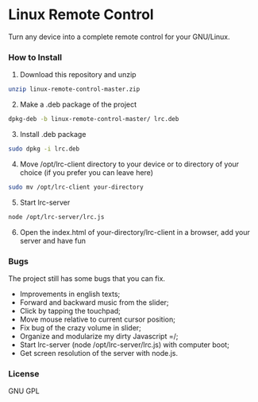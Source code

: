 # Linux Remote Control
Turn any device into a complete remote control for your GNU/Linux.


### How to Install

1. Download this repository and unzip
```bash
unzip linux-remote-control-master.zip
```

2. Make a .deb package of the project
```bash
dpkg-deb -b linux-remote-control-master/ lrc.deb
```

3. Install .deb package
```bash
sudo dpkg -i lrc.deb
```

4. Move /opt/lrc-client directory to your device or to directory of your choice (if you prefer you can leave here)
```bash
sudo mv /opt/lrc-client your-directory
```

5. Start lrc-server
```bash
node /opt/lrc-server/lrc.js
```

6. Open the index.html of your-directory/lrc-client in a browser, add your server and have fun

### Bugs
The project still has some bugs that you can fix.

- Improvements in english texts;
- Forward and backward music from the slider;
- Click by tapping the touchpad;
- Move mouse relative to current cursor position;
- Fix bug of the crazy volume in slider;
- Organize and modularize my dirty Javascript =/;
- Start lrc-server (node /opt/lrc-server/lrc.js) with computer boot;
- Get screen resolution of the server with node.js.

### License
GNU GPL